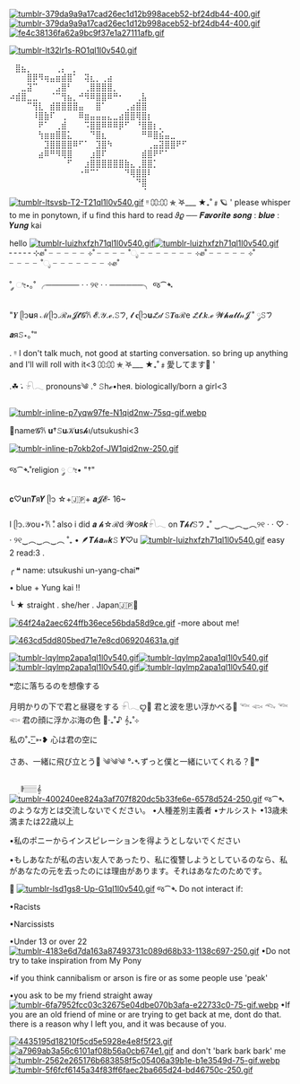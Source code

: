 [![tumblr-379da9a9a17cad26ec1d12b998aceb52-bf24db44-400.gif](https://i.postimg.cc/ZYGWkHDS/tumblr-379da9a9a17cad26ec1d12b998aceb52-bf24db44-400.gif)](https://postimg.cc/3WZ8mXTS)[![tumblr-379da9a9a17cad26ec1d12b998aceb52-bf24db44-400.gif](https://i.postimg.cc/ZYGWkHDS/tumblr-379da9a9a17cad26ec1d12b998aceb52-bf24db44-400.gif)](https://postimg.cc/3WZ8mXTS)
⠀[![fe4c38136fa62a9bc9f37e1a27111afb.gif](https://i.postimg.cc/VNKJ3c2G/fe4c38136fa62a9bc9f37e1a27111afb.gif)](https://postimg.cc/p9nVF3Wz)




[![tumblr-lt32lr1s-RO1ql1l0v540.gif](https://i.postimg.cc/Pf2S2L6Y/tumblr-lt32lr1s-RO1ql1l0v540.gif)](https://postimg.cc/c6t7JJGL)

⠀⣿⣦⡀⠀⠀⠀⠀⢀⡄⠀⡀⠀⠀⠀⠀⠀⠀⠀⠀⠀⠀⠀⠀⠀⠀⠀⠀⠀
⠀⠀⠀⣿⡿⠻⢶⣤⣶⣾⣿⠁⠀⢽⣆⡀⢀⣴⠀⠀⠀⠀⠀⠀⠀⠀⠀⠀⠀⠀⠀
⠀⠀⣀⣽⠉⠀⠀⠀⣠⣿⠃⠀⠀⢀⣿⣿⣿⣿⡀⠀⠀⠀⠀⠀⠀⠀⠀⠀⠀⠀⠀
⠴⣾⣿⣀⣀⠀⠀⠈⠉⢻⣦⡀⠚⠻⠿⣿⣿⠿⠛⠂⠀⠀⢀⣧⠀⠀⠀⠀⠀⠀⠀
⠀⠀⠀⠉⢻⣇⠀⣾⣿⣿⣿⣿⣤⠀⠀⣿⠁⠀⠀⠀⢀⣴⣿⣿⠀⠀⠀⠀⠀⠀⠀
⠀⠀⠀⠀⠸⣿⣷⠏⠀⢀⠀⠀⠿⣶⣤⣤⣤⣄⣀⣴⣿⣿⢿⣿⡆⠀⠀⠀⠀⠀⠀
⠀⠀⠀⠀⠀⠟⠁⠀⢀⣾⠀⠀⠀⠩⣿⣿⠿⠿⠿⡿⠋⠀⠘⣿⣿⡆⡀⠀⠀⠀⠀
⠀⠀⠀⠀⠀⢳⣶⣶⣿⣿⣅⠀⠀⠀⠙⣿⣆⠀⠀⠀⠀⠀⠀⠛⠿⣿⣮⣤⣀⠀⠀
⠀⠀⠀⠀⠀⠀⣹⣿⣿⣿⣿⠿⠋⠁⠀⣹⣿⠳⠀⠀⠀⠀⠀⠀⢀⣤⣽⣿⣿⠟⠋
⠀⠀⠀⠀⠀⣴⠿⠛⠻⢿⣿⠀⠀⠀⣰⣿⠏⠀⠀⠀⠀⠀⠀⣾⣿⠟⠋⠁⠀⠀⠀
⠀⠀⠀⠀⠀⠀⠀⠀⠀⠀⠋⠀⠀⣰⣿⣿⣿⣿⣿⣿⣷⣄⢀⣿⣿⡁⠀⠀⠀⠀⠀
⠀⠀⠀⠀⠀⠀⠀⠀⠀⠀⠀⠀⠐⠛⠉⠁⠀⠀⠀⠀⠙⢿⣿⣿⠇⠀⠀⠀⠀⠀⠀
⠀⠀⠀⠀⠀⠀⠀⠀⠀⠀⠀⠀⠀⠀⠀⠀⠀⠀⠀⠀⠀⠀⠙⣿⠀⠀⠀⠀⠀⠀⠀
⠀⠀⠀⠀⠀⠀⠀⠀⠀⠀⠀⠀⠀⠀⠀⠀⠀⠀⠀⠀⠀⠀⠀⠈⠀⠀⠀⠀⠀⠀⠀[![tumblr-ltsvsb-T2-T21ql1l0v540.gif](https://i.postimg.cc/3NVpzH05/tumblr-ltsvsb-T2-T21ql1l0v540.gif)](https://postimg.cc/sGPvZqJw) ᵎᵎ
      ⩇⩇:⩇⩇
     ✮ִ ࣪𖤐___ ★₊˚﹟🪐 '
please whisper to me in ponytown, if u find this hard to read
        𝜗𝜚 ──   𝑭𝒂𝒗𝒐𝒓𝒊𝒕𝒆 𝒔𝒐𝒏𝒈 : 𝒃𝒍𝒖𝒆 : 𝒀𝒖𝒏𝒈 kai

hello [![tumblr-luizhxfzh71ql1l0v540.gif](https://i.postimg.cc/CKsG5tXk/tumblr-luizhxfzh71ql1l0v540.gif)](https://postimg.cc/f3ktgHwR)[![tumblr-luizhxfzh71ql1l0v540.gif](https://i.postimg.cc/CKsG5tXk/tumblr-luizhxfzh71ql1l0v540.gif)](https://postimg.cc/f3ktgHwR)
╴╴╴╴╴⊹ꮺ˚ ╴╴╴╴╴⊹˚ ╴╴╴╴˚ೃ ╴╴╴╴╴╴╴⊹ꮺ˚ ╴╴╴╴╴⊹˚ ╴╴╴╴˚ೃ ╴╴╴╴╴╴╴⊹ꮺ˚ 
 
˚ ༘ ೀ⋆｡˚ ╭────── · · ୨୧ · · ──────╮
                    જ⁀➴
       

 "𝒀 ᥫ᭡𝐮я ℳᥫ᭡.ℛ𝓃𝓙𝓽𝓖𐙚 𝓔.𝒴.ℯ.𝚂𑁤,
 𝓵 𝐜ᥫ᭡𝐮𞋎𝒹 𝚂𝑻𝒂ℛe 𞋎𝓽.𝒌.ℯ 𝓦𝓱𝓪𝓽𝓵𝓃𝓙 ˚ ༘𝚂𑁤𝒂я𝚂⋆｡˚" 


. ᵎᵎ I don't talk much, not good at starting conversation. so bring up anything and I'll will roll with it<3
      ⩇⩇:⩇⩇
     ✮ִ ࣪𖤐___ ★₊˚﹟愛してます🥢 '

.☘︎ ݁˖ 𓍯𓂃 pronouns༄
.° 𝚂hℯ•heя. biologically/born a girl<3
    
 
[![tumblr-inline-p7yqw97fe-N1qid2nw-75sq-gif.webp](https://i.postimg.cc/8PdP2S6R/tumblr-inline-p7yqw97fe-N1qid2nw-75sq-gif.webp)](https://postimg.cc/RNFBt2Gh)



 🪷name𝓖𐙚 𝐮†𝚂𝐮𝒦𝐮s𝓱ı/utsukushi<3


[![tumblr-inline-p7okb2of-JW1qid2nw-250.gif](https://i.postimg.cc/wMCHSW6b/tumblr-inline-p7okb2of-JW1qid2nw-250.gif)](https://postimg.cc/dZjzCjZ8)
     
  જ⁀➴˚religion ༘ ೀ• "†"




𝐜♡𝐮n𝑻я𝒀 ᥫ᭡ ☆+🇯🇵+
       𝒂𝓙𝓔- 16~ 



I ᥫ᭡.𝒴ou⋆𐙚 ̊.
 also i did 𝒂 𝓱☆ℛd 𝓦oя𝒌𓍯𓂃 on 𝑻𝓱𝓽𝚂𑁤
           ₊˚ ‿︵‿︵‿︵୨୧ · · ♡ · · ୨୧‿︵‿︵‿︵ ˚₊
•
🪶𝑻𝓱𝒂𝓃𝒌𝚂 𝒀♡u 
[![tumblr-luizhxfzh71ql1l0v540.gif](https://i.postimg.cc/CKsG5tXk/tumblr-luizhxfzh71ql1l0v540.gif)](https://postimg.cc/f3ktgHwR)
easy 2 read:3
.

╭ ❝ name: utsukushi un-yang-chai❞
 
 •   blue + Yung kai  !!

╰ ★ straight . she/her . Japan🇯🇵🥢


[![64f24a2aec624ffb36ece56bda58d9ce.gif](https://i.postimg.cc/GpKDdDTj/64f24a2aec624ffb36ece56bda58d9ce.gif)](https://postimg.cc/p99rBpZ9)
-more about me!
⠀⠀                                                     ⠀  ⠀ 

[![463cd5dd805bed71e7e8cd069204631a.gif](https://i.postimg.cc/qR29Nk0Q/463cd5dd805bed71e7e8cd069204631a.gif)](https://postimg.cc/YGqXVBvm)

[![tumblr-lqylmp2apa1ql1l0v540.gif](https://i.postimg.cc/c4tfw6Ps/tumblr-lqylmp2apa1ql1l0v540.gif)](https://postimg.cc/jLKWrqs9)[![tumblr-lqylmp2apa1ql1l0v540.gif](https://i.postimg.cc/c4tfw6Ps/tumblr-lqylmp2apa1ql1l0v540.gif)](https://postimg.cc/jLKWrqs9)[![tumblr-lqylmp2apa1ql1l0v540.gif](https://i.postimg.cc/c4tfw6Ps/tumblr-lqylmp2apa1ql1l0v540.gif)](https://postimg.cc/jLKWrqs9)[![tumblr-lqylmp2apa1ql1l0v540.gif](https://i.postimg.cc/c4tfw6Ps/tumblr-lqylmp2apa1ql1l0v540.gif)](https://postimg.cc/jLKWrqs9)

❝恋に落ちるのを想像する

月明かりの下で君と昼寝をする
𓍯𓂃ꨄ︎🪸
君と波を思い浮かべる🪼
𓆝 𓆟 𓆞 𓆝 𓆟
君の顔に浮かぶ海の色
🪷‧₊˚♪ 𝄞₊˚⊹

私の˚₊· ͟͟͞͞➳❥ 心は君の空に

さあ、一緒に飛び立とう🪽
༄༄༄
°˖➴ずっと僕と一緒にいてくれる？🌹❞

ㅤ ׅ 𝄂𝄚𝅦𝄚𝄞𝅄ㅤ
[![tumblr-400240ee824a3af707f820dc5b33fe6e-6578d524-250.gif](https://i.postimg.cc/xCg3x7Pn/tumblr-400240ee824a3af707f820dc5b33fe6e-6578d524-250.gif)](https://postimg.cc/bDDndmMB)
જ⁀➴ のような方とは交流しないでください。
•人種差別主義者
•ナルシスト
•13歳未満または22歳以上

•私のポニーからインスピレーションを得ようとしないでください

•もしあなたが私の古い友人であったり、私に復讐しようとしているのなら、私があなたの元を去ったのには理由があります。それはあなたのためです。

🪷
[![tumblr-lsd1gs8-Up-G1ql1l0v540.gif](https://i.postimg.cc/6QtZkcq3/tumblr-lsd1gs8-Up-G1ql1l0v540.gif)](https://postimg.cc/jD3CNzz0)
જ⁀➴ Do not interact if:

•Racists

•Narcissists

•Under 13 or over 22
[![tumblr-4183e6d7da163a87493731c089d68b33-1138c697-250.gif](https://i.postimg.cc/tRK54L4v/tumblr-4183e6d7da163a87493731c089d68b33-1138c697-250.gif)](https://postimg.cc/nM17dS7q)
•Do not try to take inspiration from My Pony

•if you think cannibalism or arson is fire or as some people use 'peak'

•you ask to be my friend straight away
[![tumblr-6fa7952fcc03c32675e04dbe070b3afa-e22733c0-75-gif.webp](https://i.postimg.cc/W1PXXQRq/tumblr-6fa7952fcc03c32675e04dbe070b3afa-e22733c0-75-gif.webp)](https://postimg.cc/QH0QMYdj)
•If you are an old friend of mine or are trying to get back at me, dont do that. there is a reason why I left you, and it was because of you.


[![4435195d18210f5cd5e5928e4e8f5f23.gif](https://i.postimg.cc/WpGvsj94/4435195d18210f5cd5e5928e4e8f5f23.gif)](https://postimg.cc/0ry3fg1g)[![a7969ab3a56c6101af08b56a0cb674e1.gif](https://i.postimg.cc/vBrnWsx3/a7969ab3a56c6101af08b56a0cb674e1.gif)](https://postimg.cc/9Rfzhsp7)
and don't 'bark bark bark' me
[![tumblr-2562e265176b683858f5c05406a39b1e-b1e3549d-75-gif.webp](https://i.postimg.cc/brcp5CYV/tumblr-2562e265176b683858f5c05406a39b1e-b1e3549d-75-gif.webp)](https://postimg.cc/xJRwJPzL) [![tumblr-5f6fcf6145a34f83ff6faec2ba665d24-bd46750c-250.gif](https://i.postimg.cc/hvd100p0/tumblr-5f6fcf6145a34f83ff6faec2ba665d24-bd46750c-250.gif)](https://postimg.cc/5Qfz48cH)
